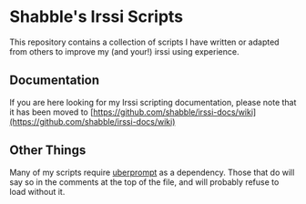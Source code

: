 # Shabble's Irssi Scripts

This repository contains a collection of scripts I have written or adapted from
others to improve my (and your!) irssi using experience.

## Documentation

If you are here looking for my Irssi scripting documentation, please note that
it has been moved to
[https://github.com/shabble/irssi-docs/wiki](https://github.com/shabble/irssi-docs/wiki)

## Other Things

Many of my scripts require [uberprompt](prompt_info/uberprompt.pl) as a
dependency.  Those that do will say so in the comments at the top of the file,
and will probably refuse to load without it.

